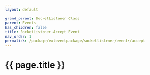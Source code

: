 ```yaml
---
layout: default

grand_parent: SocketListener Class
parent: Events
has_children: false
title: SocketListener.Accept Event
nav_order: 1
permalink: /package/exteventpackage/socketlistener/events/accept
---
```

# {{ page.title }}
